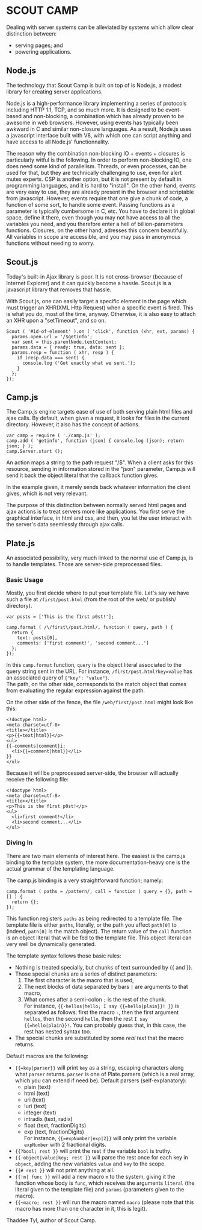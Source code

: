 SCOUT CAMP
==========


Dealing with server systems can be alleviated by systems which allow clear
distinction between:

  * serving pages; and
  * powering applications.


Node.js
-------

The technology that Scout Camp is built on top of is Node.js, a modest library
for creating server applications.

Node.js is a high-performance library implementing a series of protocols
including HTTP 1.1, TCP, and so much more. It is designed to be event-based and
non-blocking, a combination which has already proven to be awesome in web
browsers. However, using events has typically been awkward in C and similar
non-closure languages. As a result, Node.js uses a javascript interface built
with V8, with which one can script anything and have access to all Node.js'
functionnality.

The reason why the combination non-blocking IO + events + closures is
particularly witful is the following. In order to perform non-blocking IO, one
does need some kind of parallelism. Threads, or even processes, can be used for
that, but they are technically challenging to use, even for alert mutex
experts. CSP is another option, but it is not present by default in programming
languages, and it is hard to "install". On the other hand, events are very easy
to use, they are already present in the browser and scriptable from javascript.
However, events require that one give a chunk of code, a function of some sort,
to handle some event. Passing functions as a parameter is typically cumbersome
in C, etc. You have to declare it in global space, define it there, even though
you may not have access to all the variables you need, and you therefore enter a
hell of billion-parameters functions. Closures, on the other hand, adresses this
concern beautifully. All variables in scope are accessible, and you may pass in
anonymous functions without needing to worry.


Scout.js
--------

Today's built-in Ajax library is poor. It is not cross-browser (because of
Internet Explorer) and it can quickly become a hassle. Scout.js is a javascript
library that removes that hassle.

With Scout.js, one can easily target a specific element in the page which
must trigger an XHR(XML Http Request) when a specific event is fired. This is
what you do, most of the time, anyway. Otherwise, it is also easy to attach an
XHR upon a "setTimeout", and so on.

    Scout ( '#id-of-element' ).on ( 'click', function (xhr, evt, params) {
      params.open.url = '/$getinfo';
      var sent = this.parentNode.textContent;
      params.data = { ready: true, data: sent };
      params.resp = function ( xhr, resp ) {
        if (resp.data === sent) {
          console.log ('Got exactly what we sent.');
        }
      };
    });


Camp.js
-------

The Camp.js engine targets ease of use of both serving plain html files and ajax
calls. By default, when given a request, it looks for files in the current
directory. However, it also has the concept of actions.

    var camp = require ( './camp.js' );
    camp.add ( 'getinfo', function (json) { console.log (json); return json; } );
    camp.Server.start ();

An action maps a string to the path request "/$<string>". When a client asks for
this resource, sending in information stored in the "json" parameter, Camp.js
will send it back the object literal that the callback function gives.

In the example given, it merely sends back whatever information the client
gives, which is not very relevant.

The purpose of this distinction between normally served html pages and ajax
actions is to treat servers more like applications. You first serve the
graphical interface, in html and css, and then, you let the user interact with
the server's data seemlessly through ajax calls.


Plate.js
--------

An associated possibility, very much linked to the normal use of Camp.js, is to
handle templates. Those are server-side preprocessed files.

### Basic Usage

Mostly, you first decide where to put your template file. Let's say we have such
a file at `/first/post.html` (from the root of the web/ or publish/ directory).

    var posts = ['This is the f1rst p0st!'];

    camp.format ( /\/first\/post.html/, function ( query, path ) {
      return {
        text: posts[0],
        comments: ['first comment!', 'second comment...']
      };
    });

In this `camp.format` function, `query` is the object literal associated to the
query string sent in the URL. For instance, `/first/post.html?key=value` has an
associated query of `{"key": "value"}`.  
The path, on the other side, corresponds to the match object that comes from
evaluating the regular expression against the path.

On the other side of the fence, the file `/web/first/post.html` might look like
this:

    <!doctype html>
    <meta charset=utf-8>
    <title></title>
    <p>{{=text|html}}</p>
    <ul>
    {{-comments|comment|i;
      <li>{{=comment|html}}</li>
    }}
    </ul>

Because it will be preprocessed server-side, the browser will actually receive
the following file:

    <!doctype html>
    <meta charset=utf-8>
    <title></title>
    <p>This is the f1rst p0st!</p>
    <ul>
      <li>first comment!</li>
      <li>second comment...</li>
    </ul>

### Diving In

There are two main elements of interest here. The easiest is the camp.js binding
to the template system, the more documentation-heavy one is the actual grammar
of the templating language.

The camp.js binding is a very straightforward function; namely:

    camp.format ( paths = /pattern/, call = function ( query = {}, path = [] ) {
      return {};
    });

This function registers `paths` as being redirected to a template file. The
template file is either `paths`, literally, or the path you affect `path[0]` to
(indeed, `path[0]` is the match object). The return value of the `call` function
is an object literal that will be fed to the template file. This object literal
can very well be dynamically generated.

The template syntax follows those basic rules:

* Nothing is treated specially, but chunks of text surrounded by {{ and }}.
* Those special chunks are a series of distinct parameters:
   1. The first character is the macro that is used,
   2. The next blocks of data separated by bars `|` are arguments to that macro,
   3. What comes after a semi-colon `;` is the rest of the chunk.  
  For instance, `{{-hellos|hello; I say {{=hello|plain}}! }}` is separated as
  follows: first the macro `-`, then the first argument `hellos`, then the
  second `hello`, then the rest ` I say {{=hello|plain}}! `. You can probably
  guess that, in this case, the rest has nested syntax too.
* The special chunks are substituted by some *real text* that the macro returns.

Default macros are the following:

* `{{=key|parser}}` will print `key` as a string, escaping characters along what
  `parser` returns. `parser` is one of Plate.parsers (which is a real array,
  which you can extend if need be). Default parsers (self-explanatory):
   * plain (text)
   * html (text)
   * uri (text)
   * !uri (text)
   * integer (text)
   * intradix (text, radix)
   * float (text, fractionDigits)
   * exp (text, fractionDigits)  
  For instance, `{{=expNumber|exp|2}}` will only print the variable `expNumber`
  with 2 fractional digits.
* `{{?bool; rest }}` will print the rest if the variable `bool` is truthy.
* `{{-object|value|key; rest }}` will parse the rest once for each key in
  `object`, adding the new variables `value` and `key` to the scope.
* `{{# rest }}` will not print anything at all.
* `{{!m| func }}` will add a new macro `m` to the system, giving it the function
  whose body is `func`, which receives the arguments `literal` (the literal
  given to the template file) and `params` (parameters given to the macro).
* `{{~macro; rest }}` will run the macro named `macro` (please note that this
  macro has more than one character in it, this is legit).


Thaddee Tyl, author of Scout Camp.
